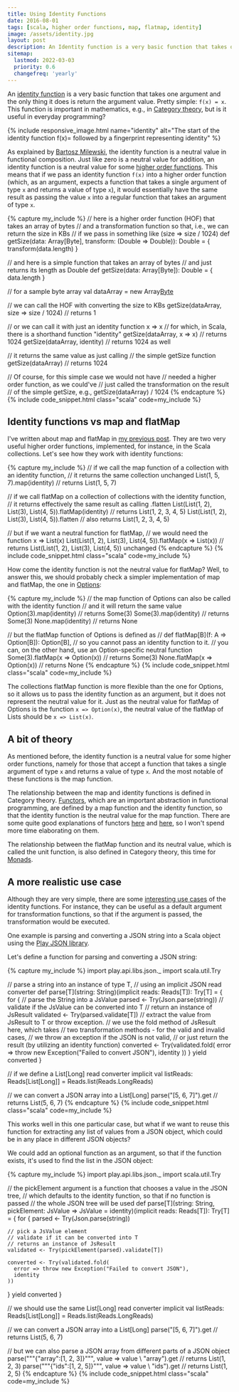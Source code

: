```yaml
---
title: Using Identity Functions
date: 2016-08-01
tags: [scala, higher order functions, map, flatmap, identity]
image: /assets/identity.jpg
layout: post
description: An Identity function is a very basic function that takes one argument and the only thing it does is return the argument value. It's important in mathematics, but is it useful in everyday programming?
sitemap:
  lastmod: 2022-03-03
  priority: 0.6
  changefreq: 'yearly'
---
```


An [identity function](https://en.wikipedia.org/wiki/Identity_function) is a very basic function that takes one argument and the only thing it does is return the argument value. Pretty simple: `f(x) = x`. This function is important in mathematics, e.g., in [Category theory](https://en.wikipedia.org/wiki/Category_theory), but is it useful in everyday programming?

<!--break-->

{% include responsive_image.html name="identity" alt="The start of the identity function f(x)= followed by a fingerprint representing identity" %}

As explained by [Bartosz Milewski](https://bartoszmilewski.com/2014/11/04/category-the-essence-of-composition/), the identity function is a neutral value in functional composition. Just like zero is a neutral value for addition, an identity function is a neutral value for some [higher order functions](/posts/2016/03/28/a-story-of-higher-order-functions). This means that if we pass an identity function `f(x)` into a higher order function (which, as an argument, expects a function that takes a single argument of type `x` and returns a value of type `x`), it would essentially have the same result as passing the value `x` into a regular function that takes an argument of type `x`.

{% capture my_include %}
// here is a higher order function (HOF) that takes an array of bytes 
// and a transformation function so that, i.e., we can return the size in KBs 
// if we pass in something like (size => size / 1024)
def getSize(data: Array[Byte], transform: (Double => Double)): Double = {
    transform(data.length)
}

// and here is a simple function that takes an array of bytes 
// and just returns its length as Double
def getSize(data: Array[Byte]): Double = {
    data.length
}

// for a sample byte array
val dataArray = new Array[Byte](1024)

// we can call the HOF with converting the size to KBs
getSize(dataArray, size => size / 1024) // returns 1

// or we can call it with just an identity function x => x
// for which, in Scala, there is a shorthand function "identity"
getSize(dataArray, x => x) // returns 1024
getSize(dataArray, identity) // returns 1024 as well

// it returns the same value as just calling
// the simple getSize function
getSize(dataArray) // returns 1024

// Of course, for this simple case we would not have
// needed a higher order function, as we could've
// just called the transformation on the result
// of the simple getSize, e.g., getSize(dataArray) / 1024
{% endcapture %}
{% include code_snippet.html class="scala" code=my_include %}

## Identity functions vs map and flatMap

I've written about map and flatMap in [my previous post](/posts/2016/04/10/map-and-flatmap). They are two very useful higher order functions, implemented, for instance, in the Scala collections. Let's see how they work with identity functions:

{% capture my_include %}
// if we call the map function of a collection with an identity function, 
// it returns the same collection unchanged
List(1, 5, 7).map(identity) // returns List(1, 5, 7)

// if we call flatMap on a collection of collections with the identity function,
// it returns effectively the same result as calling .flatten
List(List(1, 2), List(3), List(4, 5)).flatMap(identity) // returns List(1, 2, 3, 4, 5)
List(List(1, 2), List(3), List(4, 5)).flatten // also returns List(1, 2, 3, 4, 5)

// but if we want a neutral function for flatMap, 
// we would need the function x => List(x)
List(List(1, 2), List(3), List(4, 5)).flatMap(x => List(x)) // returns List(List(1, 2), List(3), List(4, 5)) unchanged
{% endcapture %}
{% include code_snippet.html class="scala" code=my_include %}

How come the identity function is not the neutral value for flatMap? Well, to answer this, we should probably check a simpler implementation of map and flatMap, the one in [Options](/posts/2016/03/08/know-your-options):

{% capture my_include %}
// the map function of Options can also be called with the identity function
// and it will return the same value
Option(3).map(identity) // returns Some(3)
Some(3).map(identity) // returns Some(3)
None.map(identity) // returns None

// but the flatMap function of Options is defined as
// def flatMap[B](f: A => Option[B]): Option[B],
// so you cannot pass an identity function to it.
// you can, on the other hand, use an Option-specific neutral function
Some(3).flatMap(x => Option(x)) // returns Some(3)
None.flatMap(x => Option(x)) // returns None
{% endcapture %}
{% include code_snippet.html class="scala" code=my_include %}

The collections flatMap function is more flexible than the one for Options, so it allows us to pass the identity function as an argument, but it does not represent the neutral value for it. Just as the neutral value for flatMap of Options is the function `x => Option(x)`, the neutral value of the flatMap of Lists should be `x => List(x)`.

## A bit of theory

As mentioned before, the identity function is a neutral value for some higher order functions, namely for those that accept a function that takes a single argument of type `x` and returns a value of type `x`. And the most notable of these functions is the map function.

The relationship between the map and identity functions is defined in Category theory. [Functors](https://bartoszmilewski.com/2015/01/20/functors/), which are an important abstraction in functional programming, are defined by a map function and the identity function, so that the identity function is the neutral value for the map function. There are some quite good explanations of functors [here](http://adit.io/posts/2013-04-17-functors,_applicatives,_and_monads_in_pictures.html) and [here](http://www.russbishop.net/monoids-monads-and-functors), so I won't spend more time elaborating on them.


The relationship between the flatMap function and its neutral value, which is called the unit function, is also defined in Category theory, this time for [Monads](https://en.wikipedia.org/wiki/Monad_(functional_programming)).

## A more realistic use case

Although they are very simple, there are some [interesting use cases](http://benjiweber.co.uk/blog/2015/01/14/implicit-conversions-with-identity-functions/) of the identity functions. For instance, they can be useful as a default argument for transformation functions, so that if the argument is passed, the transformation would be executed.

One example is parsing and converting a JSON string into a Scala object using the [Play JSON library](https://www.playframework.com/documentation/2.5.x/ScalaJson).

Let's define a function for parsing and converting a JSON string:

{% capture my_include %}
import play.api.libs.json._
import scala.util.Try

// parse a string into an instance of type T, 
// using an implicit JSON read converter
def parse[T](string: String)(implicit reads: Reads[T]): Try[T] = {
  for {
    // parse the String into a JsValue 
    parsed <- Try(Json.parse(string))
    // validate if the JsValue can be converted into T
    // return an instance of JsResult
    validated <- Try(parsed.validate[T])
    // extract the value from JsResult to T or throw exception.
    // we use the fold method of JsResult here, which takes
    // two transformation methods - for the valid and invalid cases,
    // we throw an exception if the JSON is not valid, 
    // or just return the result (by utilizing an identity function)
    converted <- Try(validated.fold(
      error => throw new Exception("Failed to convert JSON"),
      identity
    ))
  } yield converted
}

// if we define a List[Long] read converter
implicit val listReads: Reads[List[Long]] = Reads.list(Reads.LongReads)

// we can convert a JSON array into a List[Long]
parse("[5, 6, 7]").get // returns List(5, 6, 7)
{% endcapture %}
{% include code_snippet.html class="scala" code=my_include %}

This works well in this one particular case, but what if we want to reuse this function for extracting any list of values from a JSON object, which could be in any place in different JSON objects?

We could add an optional function as an argument, so that if the function exists, it's used to find the list in the JSON object:

{% capture my_include %}
import play.api.libs.json._
import scala.util.Try

// the pickElement argument is a function that chooses a value in the JSON tree,
// which defaults to the identity function, so that if no function is passed
// the whole JSON tree will be used
def parse[T](string: String, pickElement: JsValue => JsValue = identity)(implicit reads: Reads[T]): Try[T] = {
  for {
    parsed <- Try(Json.parse(string))

    // pick a JsValue element
    // validate if it can be converted into T
    // returns an instance of JsResult
    validated <- Try(pickElement(parsed).validate[T])
    
    converted <- Try(validated.fold(
      error => throw new Exception("Failed to convert JSON"),
      identity
    ))
  } yield converted
}

// we should use the same List[Long] read converter
implicit val listReads: Reads[List[Long]] = Reads.list(Reads.LongReads)

// we can convert a JSON array into a List[Long]
parse("[5, 6, 7]").get // returns List(5, 6, 7)

// but we can also parse a JSON array from different parts of a JSON object
parse("""{"array":[1, 2, 3]}""", value => value \ "array").get // returns List(1, 2, 3)
parse("""{"ids":[1, 2, 5]}""", value => value \ "ids").get // returns List(1, 2, 5)
{% endcapture %}
{% include code_snippet.html class="scala" code=my_include %}